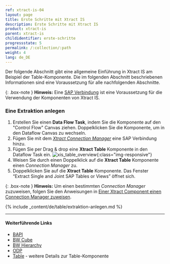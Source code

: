 ```yaml
---
ref: xtract-is-04
layout: page
title: Erste Schritte mit Xtract IS
description: Erste Schritte mit Xtract IS
product: xtract-is
parent: xtract-is
childidentifier: erste-schritte
progressstate: 5
permalink: /:collection/:path
weight: 4
lang: de_DE
---
```

Der folgende Abschnitt gibt eine allgemeine Einführung in Xtract IS am Beispiel der Table-Komponente. 
Die im folgenden Abschnitt beschriebenen Informationen sind eine Voraussetzung für alle nachfolgenden Abschnitte.

{: .box-note }
**Hinweis:** Eine [SAP Verbindung](./sap-verbindung) ist eine Voraussetzung für die Verwendung der Komponenten von Xtract IS.

### Eine Extraktion anlegen

1. Erstellen Sie einen **Data Flow Task**, indem Sie die Komponente auf den "Control Flow" Canvas ziehen. Doppelklicken Sie die Komponente, um in den Dataflow Canvas zu wechseln.
2. Fügen Sie mit dem [*Xtract Connection Manager*](./sap-verbindung/verbindungsmanager) eine SAP Verbindung hinzu.
3. Fügen Sie per Drag & drop eine **Xtract Table** Komponente in den Dataflow Task ein. 
![xis_table_overview](/img/content/xis/xis_table_overview.png){:class="img-responsive"}
4. Weisen Sie durch einen Doppelklick auf die **Xtract Table** Komponente einen *Connection Manager* zu. 
5. Doppelklicken Sie auf die **Xtract Table** Komponente. Das Fenster “Extract Single and Joint SAP Tables or Views” öffnet sich. 

{: .box-note }
**Hinweis:** Um einen bestimmten *Connection Manager* zuzuweisen, folgen Sie den Anweisungen in [Einer Xtract Component einen Connection Manager zuweisen](./sap-verbindung/verbindungsmanager#einer-xtract-component-einen-connection-manager-zuweisen).

{% include _content/de/table/extraktion-anlegen.md  %}

*****
#### Weiterführende Links
- [BAPI](./xtract-is-bapi)
- [BW Cube](./bw-cube)
- [BW Hierarchy](./hierarchy)
- [ODP](./odp)
- [Table](./xtract-is-table) - weitere Details zur Table-Komponente
